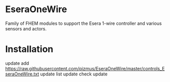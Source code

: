 # EseraOneWire
Family of FHEM modules to support the Esera 1-wire controller and various sensors and actors.

# Installation
update add https://raw.githubusercontent.com/pizmus/EseraOneWire/master/controls_EseraOneWire.txt
update list
update check
update
